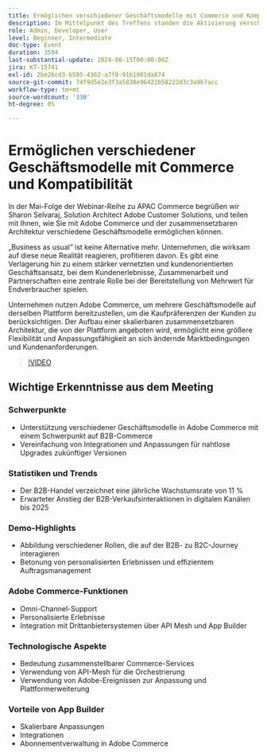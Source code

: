 ```yaml
---
title: Ermöglichen verschiedener Geschäftsmodelle mit Commerce und Kompatibilität
description: Im Mittelpunkt des Treffens standen die Aktivierung verschiedener Geschäftsmodelle in Adobe Commerce, die Hervorhebung von Wachstumstrends im B2B-Commerce, die Betonung der Bedeutung der Vereinfachung von Integrationen für nahtlose Upgrades, die Präsentation personalisierter B2B- zu B2C-Interaktionen mithilfe einer Demo, die Erörterung von Adobe Commerce-Funktionen wie Omni-Channel-Support und API-Mesh-Integration, die Betonung der Vorteile zusammensetzbarer Commerce-Services, die Einführung des App Builder für skalierbare Anpassungen und die Abonnementverwaltung innerhalb der Plattform.
role: Admin, Developer, User
level: Beginner, Intermediate
doc-type: Event
duration: 3594
last-substantial-update: 2024-06-15T00:00:00Z
jira: KT-15741
exl-id: 2be2bcd3-b595-4362-a7f8-91b1001da874
source-git-commit: 74f9d5e2e3f3a5830e96422b58222d3c3a9b7acc
workflow-type: tm+mt
source-wordcount: '330'
ht-degree: 0%

---
```


# Ermöglichen verschiedener Geschäftsmodelle mit Commerce und Kompatibilität

In der Mai-Folge der Webinar-Reihe zu APAC Commerce begrüßen wir Sharon Selvaraj, Solution Architect Adobe Customer Solutions, und teilen mit Ihnen, wie Sie mit Adobe Commerce und der zusammensetzbaren Architektur verschiedene Geschäftsmodelle ermöglichen können.

„Business as usual“ ist keine Alternative mehr. Unternehmen, die wirksam auf diese neue Realität reagieren, profitieren davon. Es gibt eine Verlagerung hin zu einem stärker vernetzten und kundenorientierten Geschäftsansatz, bei dem Kundenerlebnisse, Zusammenarbeit und Partnerschaften eine zentrale Rolle bei der Bereitstellung von Mehrwert für Endverbraucher spielen.

Unternehmen nutzen Adobe Commerce, um mehrere Geschäftsmodelle auf derselben Plattform bereitzustellen, um die Kaufpräferenzen der Kunden zu berücksichtigen. Der Aufbau einer skalierbaren zusammensetzbaren Architektur, die von der Plattform angeboten wird, ermöglicht eine größere Flexibilität und Anpassungsfähigkeit an sich ändernde Marktbedingungen und Kundenanforderungen.

>[!VIDEO](https://video.tv.adobe.com/v/3429800/?learn=on)

## Wichtige Erkenntnisse aus dem Meeting

### Schwerpunkte

* Unterstützung verschiedener Geschäftsmodelle in Adobe Commerce mit einem Schwerpunkt auf B2B-Commerce
* Vereinfachung von Integrationen und Anpassungen für nahtlose Upgrades zukünftiger Versionen

### Statistiken und Trends

* Der B2B-Handel verzeichnet eine jährliche Wachstumsrate von 11 %
* Erwarteter Anstieg der B2B-Verkaufsinteraktionen in digitalen Kanälen bis 2025

### Demo-Highlights

* Abbildung verschiedener Rollen, die auf der B2B- zu B2C-Journey interagieren
* Betonung von personalisierten Erlebnissen und effizientem Auftragsmanagement

### Adobe Commerce-Funktionen

* Omni-Channel-Support
* Personalisierte Erlebnisse
* Integration mit Drittanbietersystemen über API Mesh und App Builder

### Technologische Aspekte

* Bedeutung zusammenstellbarer Commerce-Services
* Verwendung von API-Mesh für die Orchestrierung
* Verwendung von Adobe-Ereignissen zur Anpassung und Plattformerweiterung

### Vorteile von App Builder

* Skalierbare Anpassungen
* Integrationen
* Abonnementverwaltung in Adobe Commerce
